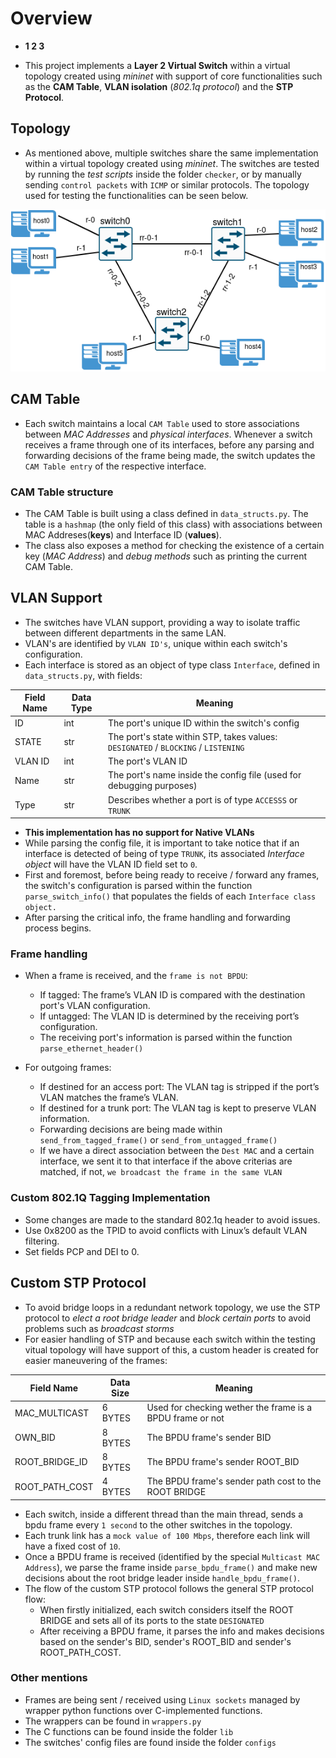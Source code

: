 # Overview

- **1 2 3** 

- This project implements a **Layer 2 Virtual Switch**  within a virtual topology created using *mininet* with support of core functionalities such as the **CAM Table**, **VLAN isolation** (*802.1q protocol*) and the **STP Protocol**.

## Topology
- As mentioned above, multiple switches share the same implementation within a virtual topology created using *mininet*. The switches are tested by running the *test scripts* inside the folder `checker`, or by manually sending `control packets` with `ICMP` or similar protocols. The topology used for testing the functionalities can be seen below. 

![image](switch_topo.png)

## CAM Table

- Each switch maintains a local `CAM Table` used to store associations between *MAC Addresses* and *physical interfaces*. Whenever a switch receives a frame through one of its interfaces, before any parsing and forwarding decisions of the frame being made, the switch updates the `CAM Table entry` of the respective interface.
### CAM Table structure
- The CAM Table is built using a class defined in `data_structs.py`. The table is a `hashmap` (the only field of this class) with associations between MAC Addreses(**keys**) and Interface ID (**values**).
- The class also exposes a method for checking the existence of a certain key (*MAC Address*) and *debug methods* such as printing the current CAM Table.


## VLAN Support

- The switches have VLAN support, providing a way to isolate traffic between different departments in the same LAN.
- VLAN's are identified by `VLAN ID's`, unique within each switch's configuration.
- Each interface is stored as an object of type class `Interface`, defined in `data_structs.py`, with fields:

| Field Name |  Data Type    |     Meaning |
| ----------- | --- |----------- |
| ID | int | The port's unique ID within the switch's config|
| STATE | str | The port's state within STP, takes values: `DESIGNATED` / `BLOCKING` / `LISTENING` |
| VLAN ID | int | The port's VLAN ID|
| Name | str | The port's name inside the config file (used for debugging purposes) |
| Type | str | Describes whether a port is of type `ACCESSS` or `TRUNK`|

- **This implementation has no support for Native VLANs**
- While parsing the config file, it is important to take notice that if an interface is detected of being of type `TRUNK`, its associated *Interface object* will have the VLAN ID field set to `0`.
- First and foremost, before being ready to receive / forward any frames, the switch's configuration is parsed within the function `parse_switch_info()` that populates the fields of each `Interface class object.`
- After parsing the critical info, the frame handling and forwarding process begins.

### Frame handling
- When a frame is received, and the `frame is not BPDU`:

    - If tagged: The frame’s VLAN ID is compared with the destination port's VLAN configuration.
    - If untagged: The VLAN ID is determined by the receiving port’s configuration.
    - The receiving port's information is parsed within the function `parse_ethernet_header()`

- For outgoing frames:
    - If destined for an access port: The VLAN tag is stripped if the port’s VLAN matches the frame’s VLAN.
    - If destined for a trunk port: The VLAN tag is kept to preserve VLAN information.
    - Forwarding decisions are being made within `send_from_tagged_frame()` or `send_from_untagged_frame()`
    - If we have a direct association between the `Dest MAC` and a certain interface, we sent it to that interface if the above criterias are matched, if not, `we broadcast the frame in the same VLAN`

### Custom 802.1Q Tagging Implementation
- Some changes are made to the standard 802.1q header to avoid issues.
- Use 0x8200 as the TPID to avoid conflicts with Linux’s default VLAN filtering.
- Set fields PCP and DEI to 0.

## Custom STP Protocol
- To avoid bridge loops in a redundant network topology, we use the STP protocol to *elect a root bridge leader* and *block certain ports* to avoid problems such as *broadcast storms*
- For easier handling of STP and because each switch within the testing vitual topology will have support of this, a custom header is created for easier maneuvering of the frames:

| Field Name |  Data Size    |  Meaning |
| ----------- | --- |-----------|
| MAC_MULTICAST | 6 BYTES | Used for checking wether the frame is a BPDU frame or not |
| OWN_BID | 8 BYTES | The BPDU frame's sender BID|
| ROOT_BRIDGE_ID | 8 BYTES | The BPDU frame's sender ROOT_BID |
| ROOT_PATH_COST | 4 BYTES | The BPDU frame's sender path cost to the ROOT BRIDGE|

- Each switch, inside a different thread than the main thread, sends a bpdu frame every `1 second` to the other switches in the topology.
- Each trunk link has a `mock value of 100 Mbps`, therefore each link will have a fixed cost of `10`.
- Once a BPDU frame is received (identified by the special `Multicast MAC Address`), we parse the frame inside `parse_bpdu_frame()` and make new decisions about the root bridge leader inside `handle_bpdu_frame()`.
- The flow of the custom STP protocol follows the general STP protocol flow:
    - When firstly initialized, each switch considers itself the ROOT BRIDGE and sets all of its ports to the state `DESIGNATED`
    - After receiving a BPDU frame, it parses the info and makes decisions based on the sender's BID, sender's ROOT_BID and sender's ROOT_PATH_COST.


### Other mentions
- Frames are being sent / received using `Linux sockets` managed by wrapper python functions over C-implemented functions.
- The wrappers can be found in `wrappers.py`
- The C functions can be found inside the folder `lib`
- The switches' config files are found inside the folder `configs`